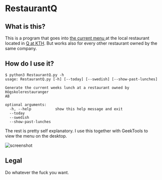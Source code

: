 # RestaurantQ

## What is this?
This is a program that goes into [the current menu ](http://www.hors.se/veckans-meny/) at the local restaurant located in [Q at KTH](https://www.google.se/maps/place/Restaurang+Q/@59.3502264,18.0655218,17z/data=!3m1!4b1!4m5!3m4!1s0x465f9d14cd33f4db:0xc3214c8075600bd!8m2!3d59.3502264!4d18.0677105). But works also for every other restaurant owned by the same company.

## How do I use it?
```
$ python3 RestaurantQ.py -h
usage: RestaurantQ.py [-h] [--today] [--swedish] [--show-past-lunches]

Generate the current weeks lunch at a restaurant owned by Högskolerestauranger
AB

optional arguments:
  -h, --help           show this help message and exit
  --today
  --swedish
  --show-past-lunches
```

The rest is pretty self explanatory. I use this together with GeekTools to view the menu on the desktop.

![screenshot](http://i.imgur.com/N19v7h3.jpg)

## Legal
Do whatever the fuck you want.
